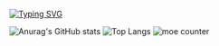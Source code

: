 [![Typing SVG](https://readme-typing-svg.demolab.com?color=50BCDF&lines=-ㅅ-)](https://git.io/typing-svg)  

![Anurag's GitHub stats](https://github-readme-stats.vercel.app/api?username=birowsi&show_icons=true&theme=radical) ![Top Langs](https://github-readme-stats.vercel.app/api/top-langs/?username=birowsi)
![moe counter](https://moe-counter.glitch.me/get/@birowsi)
